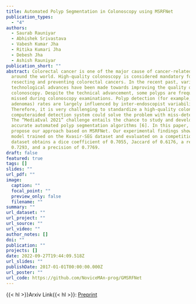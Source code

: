 ```yaml
---
title: Automated Polyp Segmentation in Colonoscopy using MSRFNet
publication_types:
  - "4"
authors:
  - Saurab Rauniyar
  - Abhishek Srivastava
  - Vabesh Kumar Jha
  - Ritika Kumari Jha
  - Debesh Jha
  - Ashish Rauniyar
publication_short: ""
abstract: Colorectal cancer is one of the major cause of cancer-related death
  around the world. High-quality colonoscopy is considered mandatory for
  resecting and preventing colorectal cancers. In the recent past, various
  technological advances have been made towards improving the quality of
  colonoscopy. Despite the technical advancement, some polyps are frequently
  missed during colonoscopy examinations. Polyp detection (for example,
  adenomas) rates are largely influenced by inter-endoscopist variability.
  Therefore, it is very challenging to standardize a high-quality colonoscopy. A
  computeraided detection system could solve the problem with miss-detection.
  The “MediaEval 2021” challenge entails the chance to study and develop
  accurate automated polyp segmentation algorithms [6]. In this paper, we
  propose our approach based on MSRFNet. Our experimental findings show that the
  model trained on the Kvasir-SEG dataset and evaluated on a competition test
  dataset obtains a dice coefficient of 0.7055, Jaccard of 0.6176, a recall of
  0.7293, and a precision of 0.7769.
draft: false
featured: true
tags: []
slides: ""
url_pdf: ""
image:
  caption: ""
  focal_point: ""
  preview_only: false
  filename: ""
summary: ""
url_dataset: ""
url_project: ""
url_source: ""
url_video: ""
author_notes: []
doi: ""
publication: ""
projects: []
date: 2022-09-27T19:44:09.518Z
url_slides: ""
publishDate: 2017-01-01T00:00:00.000Z
url_poster: ""
url_code: https://github.com/NoviceMAn-prog/GMSRFNet
---
```

{{< hl >}}Arxiv Link{{< hl >}}: [Preprint](http://ceur-ws.org/Vol-3181/paper40.pdf)

